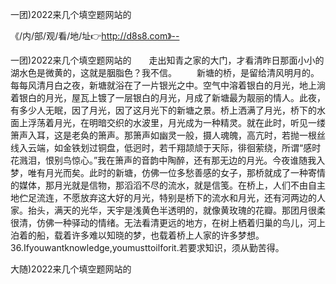一团)2022来几个填空题网站的

《/内/部/观/看/地/址👉http://d8s8.com》--

一团)2022来几个填空题网站的　　走出知青之家的大门，才看清昨日那面小小的湖水色是微黄的，这就是胭脂色？我不信。
　　新塘的桥，是留给清风明月的。每每风清月白之夜，新塘就浴在了一片银光之中。空气中溶着银白的月光，地上淌着银白的月光，屋瓦上镀了一层银白的月光，月成了新塘最为靓丽的情人。此夜，有多少人无眠，因了月光，因了这月光下的新塘之景。桥上洒满了月光，桥下的水面上浮荡着月光，在明暗交织的水波里，月光成为一种精灵。就在此时，听见一缕箫声入耳，这是老奂的箫声。那箫声如幽灵一般，摄人魂魄，高亢时，若抛一根丝线入云端，如金铁划过铜盘，低迥时，若千翔颉颃于天际，徘徊萦绕，所谓“感时花溅泪，恨别鸟惊心。”我在箫声的音韵中陶醉，还有那无边的月光。今夜谁随我入梦，唯有月光而矣。此时的新塘，仿佛一位多愁善感的女子，那桥就成了一种寄情的媒体，那月光就是信物，那滔滔不尽的流水，就是信笺。在桥上，人们不由自主地伫足流连，不愿放弃这大好的月光，特别是桥下的流水和月光，还有河两边的人家。抬头，满天的光华，天宇是浅黄色半透明的，就像黄玫瑰的花瓣。那团月很柔很清，仿佛一种驿动的情绪。无法看清更远的地方，在树上栖着归巢的鸟儿，河上泊着的船，载着许多难以知晓的梦，也载着桥上人家的许多梦想。
		36.Ifyouwantknowledge,youmusttoilforit.若要求知识，须从勤苦得。





大随)2022来几个填空题网站的
